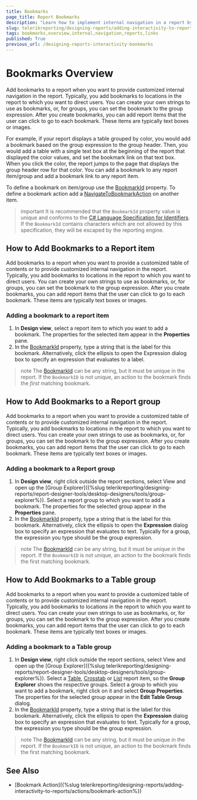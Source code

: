 ```yaml
---
title: Bookmarks
page_title: Report Bookmarks
description: "Learn how to implement internal navigation in a report by adding custom Bookmark IDs to report items, sections or groups."
slug: telerikreporting/designing-reports/adding-interactivity-to-reports/bookmarks/overview
tags: bookmarks,overview,internal,navigation,reports,links
published: True
previous_url: /designing-reports-interactivity-bookmarks
---
```


# Bookmarks Overview

Add bookmarks to a report when you want to provide customized internal navigation in the report. Typically, you add bookmarks to locations in the report to which you want to direct users. You can create your own strings to use as bookmarks, or, for groups, you can set the bookmark to the group expression. After you create bookmarks, you can add report items that the user can click to go to each bookmark. These items are typically text boxes or images. 

For example, if your report displays a table grouped by color, you would add a bookmark based on the group expression to the group header. Then, you would add a table with a single text box at the beginning of the report that displayed the color values, and set the bookmark link on that text box. When you click the color, the report jumps to the page that displays the group header row for that color. You can add a bookmark to any report item/group and add a bookmark link to any report item. 

To define a bookmark on item/group use the [BookmarkId](/api/Telerik.Reporting.ReportItemBase#Telerik_Reporting_ReportItemBase_BookmarkId) property. To define a bookmark action add a [NavigateToBookmarkAction](/api/Telerik.Reporting.NavigateToBookmarkAction) on another item. 

>important It is recommended that the `BookmarkId` property value is unique and conforms to the [C# Language Specification for Identifiers](https://learn.microsoft.com/en-us/dotnet/csharp/fundamentals/coding-style/identifier-names). If the `BookmarkId` contains characters which are not allowed by this specification, they will be escaped by the reporting engine. 

## How to Add Bookmarks to a Report item

Add bookmarks to a report when you want to provide a customized table of contents or to provide customized internal navigation in the report. Typically, you add bookmarks to locations in the report to which you want to direct users. You can create your own strings to use as bookmarks, or, for groups, you can set the bookmark to the group expression. After you create bookmarks, you can add report items that the user can click to go to each bookmark. These items are typically text boxes or images. 

### Adding a bookmark to a report item

1. In __Design view__, select a report item to which you want to add a bookmark. The properties for the selected item appear in the __Properties__ pane.
1. In the [BookmarkId](/api/Telerik.Reporting.ReportItemBase#Telerik_Reporting_ReportItemBase_BookmarkId) property, type a string that is the label for this bookmark. Alternatively, click the ellipsis to open the Expression dialog box to specify an expression that evaluates to a label.

>note The [BookmarkId](/api/Telerik.Reporting.ReportItemBase#Telerik_Reporting_ReportItemBase_BookmarkId) can be any string, but it must be unique in the report. If the `BookmarkID` is not unique, an action to the bookmark finds the _first_ matching bookmark.

## How to Add Bookmarks to a Report group

Add bookmarks to a report when you want to provide a customized table of contents or to provide customized internal navigation in the report. Typically, you add bookmarks to locations in the report to which you want to direct users. You can create your own strings to use as bookmarks, or, for groups, you can set the bookmark to the group expression. After you create bookmarks, you can add report items that the user can click to go to each bookmark. These items are typically text boxes or images. 

### Adding a bookmark to a Report group

1. In __Design view__, right click outside the report sections, select View and open up the [Group Explorer]({%slug telerikreporting/designing-reports/report-designer-tools/desktop-designers/tools/group-explorer%}). Select a report group to which you want to add a bookmark. The properties for the selected group appear in the __Properties__ pane.
1. In the [BookmarkId](/api/Telerik.Reporting.Group#Telerik_Reporting_Group_BookmarkId) property, type a string that is the label for this bookmark. Alternatively, click the ellipsis to open the __Expression__ dialog box to specify an expression that evaluates to text. Typically for a group, the expression you type should be the group expression.

>note The [BookmarkId](/api/Telerik.Reporting.Group#Telerik_Reporting_Group_BookmarkId) can be any string, but it must be unique in the report. If the `BookmarkID` is not unique, an action to the bookmark finds the first matching bookmark.

## How to Add Bookmarks to a Table group

Add bookmarks to a report when you want to provide a customized table of contents or to provide customized internal navigation in the report. Typically, you add bookmarks to locations in the report to which you want to direct users. You can create your own strings to use as bookmarks, or, for groups, you can set the bookmark to the group expression. After you create bookmarks, you can add report items that the user can click to go to each bookmark. These items are typically text boxes or images.

### Adding a bookmark to a Table group

1. In __Design view__, right click outside the report sections, select View and open up the [Group Explorer]({%slug telerikreporting/designing-reports/report-designer-tools/desktop-designers/tools/group-explorer%}). Select a [Table](/api/Telerik.Reporting.Table), [Crosstab](/api/Telerik.Reporting.Crosstab) or [List](/api/Telerik.Reporting.List) report item, so the __Group Explorer__ shows the respective groups. Select a group to which you want to add a bookmark, right click on it and select __Group Properties__. The properties for the selected group appear in the __Edit Table Group__ dialog.
1. In the [BookmarkId](/api/Telerik.Reporting.TableGroup#Telerik_Reporting_TableGroup_BookmarkId) property, type a string that is the label for this bookmark. Alternatively, click the ellipsis to open the __Expression__ dialog box to specify an expression that evaluates to text. Typically for a group, the expression you type should be the group expression.

>note The [BookmarkId](/api/Telerik.Reporting.TableGroup#Telerik_Reporting_TableGroup_BookmarkId) can be any string, but it must be unique in the report. If the `BookmarkID` is not unique, an action to the bookmark finds the first matching bookmark.

## See Also

* [Bookmark Action]({%slug telerikreporting/designing-reports/adding-interactivity-to-reports/actions/bookmark-action%})
